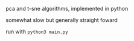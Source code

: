pca and t-sne algorithms, implemented in python

somewhat slow but generally straight foward

run with `python3 main.py`
